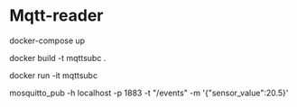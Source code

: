 # Mqtt-reader

docker-compose up

docker build -t mqttsubc .

docker run -it mqttsubc

mosquitto_pub -h localhost -p 1883 -t "/events" -m '{"sensor_value":20.5}'
